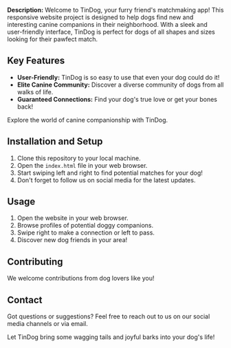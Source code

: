 
**Description:**
Welcome to TinDog, your furry friend's matchmaking app! This responsive website project is designed to help dogs find new and interesting canine companions in their neighborhood. With a sleek and user-friendly interface, TinDog is perfect for dogs of all shapes and sizes looking for their pawfect match.

## Key Features

- **User-Friendly:** TinDog is so easy to use that even your dog could do it!
- **Elite Canine Community:** Discover a diverse community of dogs from all walks of life.
- **Guaranteed Connections:** Find your dog's true love or get your bones back!

Explore the world of canine companionship with TinDog. 

## Installation and Setup

1. Clone this repository to your local machine.
2. Open the `index.html` file in your web browser.
3. Start swiping left and right to find potential matches for your dog!
4. Don't forget to follow us on social media for the latest updates.


## Usage

1. Open the website in your web browser.
2. Browse profiles of potential doggy companions.
3. Swipe right to make a connection or left to pass.
4. Discover new dog friends in your area!


## Contributing

We welcome contributions from dog lovers like you! 

## Contact

Got questions or suggestions? Feel free to reach out to us on our social media channels or via email.

Let TinDog bring some wagging tails and joyful barks into your dog's life!
